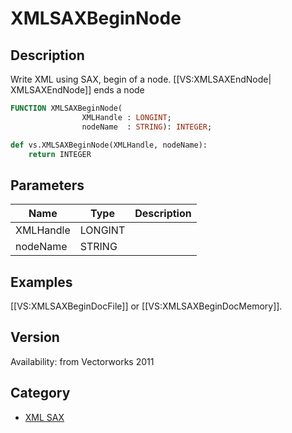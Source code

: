 # XMLSAXBeginNode

## Description
Write XML using SAX, begin of a node. [[VS:XMLSAXEndNode| XMLSAXEndNode]] ends a node

```pascal
FUNCTION XMLSAXBeginNode(
				XMLHandle : LONGINT;
				nodeName  : STRING): INTEGER;
```

```python
def vs.XMLSAXBeginNode(XMLHandle, nodeName):
    return INTEGER
```

## Parameters
|Name|Type|Description|
|---|---|---|
|XMLHandle|LONGINT|   |
|nodeName|STRING|   |

## Examples
[[VS:XMLSAXBeginDocFile]] or [[VS:XMLSAXBeginDocMemory]].

## Version
Availability: from Vectorworks 2011

## Category
* [XML SAX](../Categories/XML%20SAX.md)
